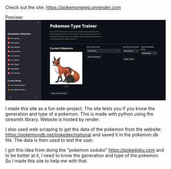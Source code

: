 Check out the site: https://pokemonprep.onrender.com

Preview:
![image](preview2.png)

I made this site as a fun side-project. The site tests you if you know the generation and type of a pokemon. This is made with python using the streamlit library. Website is hosted by render.

I also used web scraping to get the data of the pokemon from the website: https://pokemondb.net/pokedex/national and saved it in the pokemon.db file. The data is then used to test the user.

I got this idea from doing the "pokemon soduko" https://pokedoku.com and to be better at it, I need to know the generation and type of the pokemon. So I made this site to help me with that.

